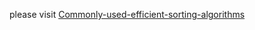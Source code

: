 please visit [Commonly-used-efficient-sorting-algorithms](https://github.com/chronoscop/Commonly-used-efficient-sorting-algorithms/blob/main/Commonly%20used%20efficient%20sorting%20algorithms.md)

